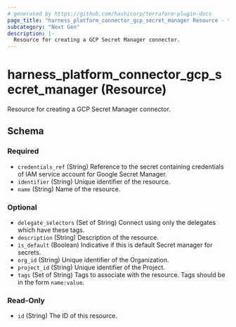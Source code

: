 ```yaml
---
# generated by https://github.com/hashicorp/terraform-plugin-docs
page_title: "harness_platform_connector_gcp_secret_manager Resource - terraform-provider-harness"
subcategory: "Next Gen"
description: |-
  Resource for creating a GCP Secret Manager connector.
---
```


# harness_platform_connector_gcp_secret_manager (Resource)

Resource for creating a GCP Secret Manager connector.



<!-- schema generated by tfplugindocs -->
## Schema

### Required

- `credentials_ref` (String) Reference to the secret containing credentials of IAM service account for Google Secret Manager.
- `identifier` (String) Unique identifier of the resource.
- `name` (String) Name of the resource.

### Optional

- `delegate_selectors` (Set of String) Connect using only the delegates which have these tags.
- `description` (String) Description of the resource.
- `is_default` (Boolean) Indicative if this is default Secret manager for secrets.
- `org_id` (String) Unique identifier of the Organization.
- `project_id` (String) Unique identifier of the Project.
- `tags` (Set of String) Tags to associate with the resource. Tags should be in the form `name:value`.

### Read-Only

- `id` (String) The ID of this resource.



